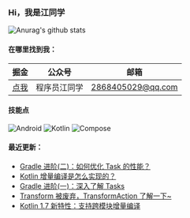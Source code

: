 ### Hi，我是江同学

![Anurag's github stats](https://github-readme-stats.vercel.app/api?username=RicardoJiang&show_icons=true&theme=radical)

#### 在哪里找到我：

|                            掘金                             |                      公众号                      |   邮箱                                        |
| :--------------------------------------------------------: | :--------------------------------------------: |:--------------------------------------------: |
| [点我](https://juejin.cn/user/668101431009496/posts)  | 程序员江同学 | 2868405029@qq.com|

#### 技能点

![Android](https://img.shields.io/badge/Android-%2335495e.svg?style=for-the-badge&logo=Android&logoColor=%FF35D06D)
![Kotlin](https://img.shields.io/badge/Kotlin-%23323330.svg?&style=for-the-badge&logo=kotlin&logoColor=%FF7F52FF)
![Compose](https://img.shields.io/badge/Compose-%2335495e.svg?style=for-the-badge&logo=Android&logoColor=white)

#### 最近更新：

<!-- BLOG-POST-LIST:START -->
- [Gradle 进阶&lpar;二&rpar;：如何优化 Task 的性能？](https://juejin.cn/post/7140672092550201381)
- [Kotlin 增量编译是怎么实现的？](https://juejin.cn/post/7137089121989689351)
- [Gradle 进阶&lpar;一&rpar;：深入了解 Tasks](https://juejin.cn/post/7135065142768697380)
- [Transform 被废弃，TransformAction 了解一下~](https://juejin.cn/post/7131889789787176974)
- [Kotlin 1.7 新特性：支持跨模块增量编译](https://juejin.cn/post/7126698891692474375)
<!-- BLOG-POST-LIST:END -->
<!--
**RicardoJiang/RicardoJiang** is a ✨ _special_ ✨ repository because its `README.md` (this file) appears on your GitHub profile.

Here are some ideas to get you started:

- 🔭 I’m currently working on ...
- 🌱 I’m currently learning ...
- 👯 I’m looking to collaborate on ...
- 🤔 I’m looking for help with ...
- 💬 Ask me about ...
- 📫 How to reach me: ...
- 😄 Pronouns: ...
- ⚡ Fun fact: ...
-->
